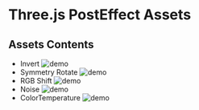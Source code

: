# Three.js PostEffect Assets

## Assets Contents
- Invert
![demo](./ref/invert.gif)
- Symmetry Rotate
![demo](./ref/symmetryrotate.gif)
- RGB Shift
![demo](./ref/rgbshift.gif)
- Noise
![demo](./ref/noise.gif)
- ColorTemperature
![demo](./ref/colortemperature.gif)